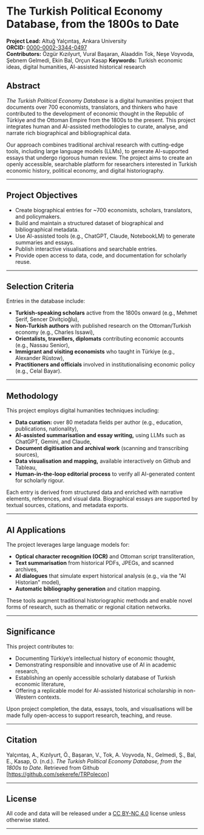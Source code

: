 # The Turkish Political Economy Database, from the 1800s to Date

**Project Lead:** Altuğ Yalçıntaş, Ankara University  
**ORCID:** [0000-0002-3344-0497](https://orcid.org/0000-0002-3344-0497)  
**Contributors:** Özgür Kızılyurt, Vural Başaran, Alaaddin Tok, Neşe Voyvoda, Şebnem Gelmedi, Ekin Bal, Orçun Kasap 
**Keywords:** Turkish economic ideas, digital humanities, AI-assisted historical research
## Abstract

_The Turkish Political Economy Database_ is a digital humanities project that documents over 700 economists, translators, and thinkers who have contributed to the development of economic thought in the Republic of Türkiye and the Ottoman Empire from the 1800s to the present. This project integrates human and AI-assisted methodologies to curate, analyse, and narrate rich biographical and bibliographical data.

Our approach combines traditional archival research with cutting-edge tools, including large language models (LLMs), to generate AI-supported essays that undergo rigorous human review. The project aims to create an openly accessible, searchable platform for researchers interested in Turkish economic history, political economy, and digital historiography.

---

## Project Objectives

- Create biographical entries for ~700 economists, scholars, translators, and policymakers.
- Build and maintain a structured dataset of biographical and bibliographical metadata.
- Use AI-assisted tools (e.g., ChatGPT, Claude, NotebookLM) to generate summaries and essays.
- Publish interactive visualisations and searchable entries.
- Provide open access to data, code, and documentation for scholarly reuse.

---

## Selection Criteria

Entries in the database include:

- **Turkish-speaking scholars** active from the 1800s onward (e.g., Mehmet Şerif, Sencer Divitçioğlu),
- **Non-Turkish authors** with published research on the Ottoman/Turkish economy (e.g., Charles Issawi),
- **Orientalists, travellers, diplomats** contributing economic accounts (e.g., Nassau Senior),
- **Immigrant and visiting economists** who taught in Türkiye (e.g., Alexander Rüstow),
- **Practitioners and officials** involved in institutionalising economic policy (e.g., Celal Bayar).

---

## Methodology

This project employs digital humanities techniques including:

- **Data curation:** over 80 metadata fields per author (e.g., education, publications, nationality),
- **AI-assisted summarisation and essay writing,** using LLMs such as ChatGPT, Gemini, and Claude,
- **Document digitisation and archival work** (scanning and transcribing sources),
- **Data visualisation and mapping,** available interactively on Github and Tableau,
- **Human-in-the-loop editorial process** to verify all AI-generated content for scholarly rigour.

Each entry is derived from structured data and enriched with narrative elements, references, and visual data. Biographical essays are supported by textual sources, citations, and metadata exports.

---

## AI Applications

The project leverages large language models for:

- **Optical character recognition (OCR)** and Ottoman script transliteration,
- **Text summarisation** from historical PDFs, JPEGs, and scanned archives,
- **AI dialogues** that simulate expert historical analysis (e.g., via the "AI Historian" model),
- **Automatic bibliography generation** and citation mapping.

These tools augment traditional historiographic methods and enable novel forms of research, such as thematic or regional citation networks.

---

## Significance

This project contributes to:

- Documenting Türkiye’s intellectual history of economic thought,
- Demonstrating responsible and innovative use of AI in academic research,
- Establishing an openly accessible scholarly database of Turkish economic literature,
- Offering a replicable model for AI-assisted historical scholarship in non-Western contexts.

Upon project completion, the data, essays, tools, and visualisations will be made fully open-access to support research, teaching, and reuse.


---

## Citation

Yalçıntaş, A., Kızılyurt, Ö., Başaran, V., Tok, A. Voyvoda, N., Gelmedi, Ş., Bal, E., Kasap, O. (n.d.). *The Turkish Political Economy Database, from the 1800s to Date*. Retrieved from Github [https://github.com/sekerefe/TRPolecon]

---

## License

All code and data will be released under a [CC BY-NC 4.0](https://creativecommons.org/licenses/by-nc/4.0/) license unless otherwise stated.

---
